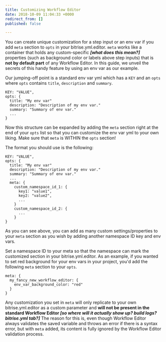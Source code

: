 ```yaml
---
title: Customizing Workflow Editor
date: 2018-10-09 11:04:33 +0000
redirect_from: []
published: false

---
```

You can create unique customization for a step input or an env var if you add `meta` section to `opts` in your bitrise.yml.editor. `meta` works like a container that holds any custom-specific **_\[what does this mean?\]_** properties (such as background color or labels above step inputs)  that is **not by default part** of any Workflow Editor. In this guide, we unveil the secrets of this handy feature by using an env var as our example.

Our jumping-off point is a standard env var yml which has a `KEY` and an `opts` where `opts` contains `title`, `description` and `summary`.

    KEY: "VALUE",
    opts: {
      title: "My env var"
      description: "Description of my env var."
      summary: "Summary of env var."
      ...
    }

Now this structure can be expanded by adding the `meta` section right at the end of your `opts` list so that you can customize the env var yml to your own liking. Make sure that `meta` is WITHIN the `opts` section!

The format you should use is the following:

    KEY: "VALUE",
    opts: {
      title: "My env var"
      description: "Description of my env var."
      summary: "Summary of env var."
      ...
      meta: {
        custom_namespace_id_1: {
          key1: "value1",
          key2: "value2",
          ...
        }
        custom_namespace_id_2: {
          ...
        }
    }

As you can see above, you can add as many custom settings/properties to your `meta` section as you wish by adding another namespace ID key and env vars.

Set a namespace ID to your meta so that the namespace can mark the customized section in your bitrise.yml.editor. As an example, if you wanted to set red background for your env vars in your project, you'd add the following `meta` section to your `opts`.

    meta: {
      my_fancy_new_workflow_editor: {
        env_var_background_color: "red"
      }
    }

Any customization you set in `meta` will only replicate to your own bitrise.yml.editor as a custom parameter and **will not be present in the standard Workflow Editor _\[so where will it actually show up? build logs? bitrise.yml tab?\]_** The reason for this is, even though Workflow Editor always validates the saved variable and throws an error if there is a syntax error, but with `meta` added, its content is fully ignored by the Workflow Editor validation process.
